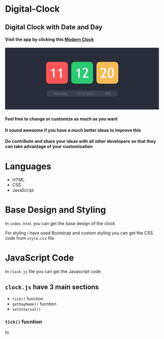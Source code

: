 # Digital-Clock
## Digital Clock with Date and Day
#### Visit the app by clicking this [Modern Clock](https://moderndigitalclock.netlify.app/)
![](gif/dc.gif)

#### Feel free to change or customize as much as you want
#### It sound awesome if you have a much better ideas to improve this
#### Do contribute and share your ideas with all other developers so that they can take advantage of your customization

Languages
================
- HTML
- CSS
- JavaScript

Base Design and Styling
================
In `index.html` you can get the base design of the clock

For styling i have used Bootstrap and custom styling you can get the CSS code from `style.css` file

JavaScript Code
================
In `clock.js` file you can get the Javascript code

## `clock.js` have 3 main sections
- `tick()` function
- `getDayName()` fucntion
- `setInterval()` 

### `tick()` fucntion
In

